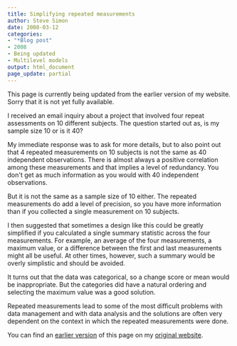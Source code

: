 ```yaml
---
title: Simplifying repeated measurements
author: Steve Simon
date: 2008-03-12
categories:
- "*Blog post"
- 2008
- Being updated
- Multilevel models
output: html_document
page_update: partial
---
```

This page is currently being updated from the earlier version of my website. Sorry that it is not yet fully available.

I received an email inquiry about a project that involved four repeat
assessments on 10 different subjects. The question started out as, is
my sample size 10 or is it 40?

My immediate response was to ask for more details, but to also point
out that 4 repeated measurements on 10 subjects is not the same as 40
independent observations. There is almost always a positive
correlation among these measurements and that implies a level of
redundancy. You don't get as much information as you would with 40
independent observations.

But it is not the same as a sample size of 10 either. The repeated
measurements do add a level of precision, so you have more information
than if you collected a single measurement on 10 subjects.

I then suggested that sometimes a design like this could be greatly
simplified if you calculated a single summary statistic across the
four measurements. For example, an average of the four measurements, a
maximum value, or a difference between the first and last measurements
might all be useful. At other times, however, such a summary would be
overly simplistic and should be avoided.

It turns out that the data was categorical, so a change score or mean
would be inappropriate. But the categories did have a natural ordering
and selecting the maximum value was a good solution.

Repeated measurements lead to some of the most difficult problems with
data management and with data analysis and the solutions are often
very dependent on the context in which the repeated measurements were
done.

You can find an [earlier version][sim1] of this page on my [original website][sim2].

[sim1]: http://www.pmean.com/08/RepeatedMeasurements.html
[sim2]: http://www.pmean.com/original_site.html
